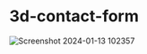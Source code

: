 # 3d-contact-form
![Screenshot 2024-01-13 102357](https://github.com/Debarjitmohanty/3d-contact-form/assets/91021174/dca6abb1-515b-4faf-bb5b-bdb04acd29de)
